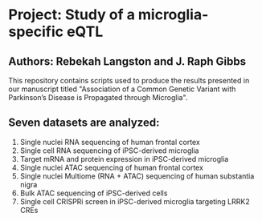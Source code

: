 # Project: Study of a microglia-specific eQTL
## Authors: Rebekah Langston and J. Raph Gibbs


This repository contains scripts used to produce the results presented in our manuscript titled "Association of a Common Genetic Variant with Parkinson’s Disease is Propagated through Microglia".

## Seven datasets are analyzed:
1. Single nuclei RNA sequencing of human frontal cortex
1. Single cell RNA sequencing of iPSC-derived microglia
1. Target mRNA and protein expression in iPSC-derived microglia
1. Single nuclei ATAC sequencing of human frontal cortex
2. Single nuclei Multiome (RNA + ATAC) sequencing of human substantia nigra
3. Bulk ATAC sequencing of iPSC-derived cells
4. Single cell CRISPRi screen in iPSC-derived microglia targeting LRRK2 CREs

